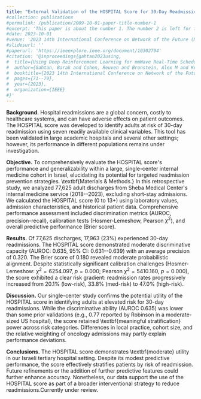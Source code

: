 ```yaml
---
title: "External Validation of the HOSPITAL Score for 30-Day Readmission"
#collection: publications
#permalink: /publication/2009-10-01-paper-title-number-1
#excerpt: 'This paper is about the number 1. The number 2 is left for future work.'
#date: 2023-10-01
#venue: '2023 14th International Conference on Network of the Future (NoF)'
#slidesurl: ''
#paperurl: 'https://ieeexplore.ieee.org/document/10302794'
#citation: '@inproceedings{gahtan2023using,
#  title={Using Deep Reinforcement Learning for mmWave Real-Time Scheduling},
#  author={Gahtan, Barak and Cohen, Reuven and Bronstein, Alex M and Kedar, Gil},
#  booktitle={2023 14th International Conference on Network of the Future (NoF)},
#  pages={71--79},
#  year={2023},
#  organization={IEEE}
#}'
---
```


**Background.**
Hospital readmissions are a global concern, costly to healthcare systems, and can have adverse effects on patient outcomes. The HOSPITAL score was developed to identify adults at risk of 30-day readmission using seven readily available clinical variables. This tool has been validated in large academic hospitals and several other settings; however, its performance in different populations remains under investigation.

**Objective.**
To comprehensively evaluate the HOSPITAL score's performance and generalizability within a large, single-center internal medicine cohort in Israel, elucidating its potential for targeted readmission prevention strategies.
\textbf{Materials \& Methods.} 
In this retrospective study, we analyzed 77,625 adult discharges from Sheba Medical Center's internal medicine service (2018--2023), excluding short-stay admissions. We calculated the HOSPITAL score (0 to 13+) using laboratory values, admission characteristics, and historical patient data. Comprehensive performance assessment included discrimination metrics (AUROC, precision-recall), calibration tests (Hosmer-Lemeshow, Pearson $\chi^{2}$), and overall predictive performance (Brier score).

**Results.** 
Of 77,625 discharges, 17,963 (23\%) experienced 30-day readmissions. The HOSPITAL score demonstrated moderate discriminative capacity (AUROC: 0.635, 95\% CI: 0.631--0.639) with an average precision of 0.320. The Brier score of 0.180 revealed moderate probabilistic alignment. Despite statistically significant calibration challenges (Hosmer-Lemeshow: $\chi^{2} = 6254.097$, $p = 0.000$; Pearson $\chi^{2} = 5410.160$, $p = 0.000$), the score exhibited a clear risk gradient: readmission rates progressively increased from 20.1\% (low-risk), 33.8\% )med-risk) to 47.0\% (high-risk).

**Discussion.**
Our single-center study confirms the potential utility of the HOSPITAL score in identifying adults at elevated risk for 30-day readmissions. While the discriminative ability (AUROC 0.635) was lower than some prior validations (e.g., 0.77 reported by Robinson in a moderate-sized US hospital), the score retained \textbf{meaningful stratification} power across risk categories. Differences in local practice, cohort size, and the relative weighting of oncology admissions may partly explain performance deviations.

**Conclusions.**
The HOSPITAL score demonstrates \textbf{moderate} utility in our Israeli tertiary hospital setting. Despite its modest predictive performance, the score effectively stratifies patients by risk of readmission. Future refinements or the addition of further predictive features could further enhance accuracy. Nonetheless, our data support the use of the HOSPITAL score as part of a broader interventional strategy to reduce readmissions.Currently under review.      